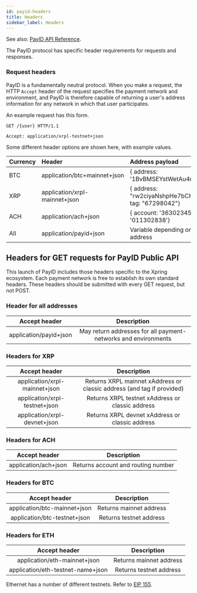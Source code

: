 ```yaml
---
id: payid-headers
title: Headers
sidebar_label: Headers
---
```


See also: [PayID API Reference](https://api.payid.org).

The PayID protocol has specific header requirements for requests and responses.

### Request headers

PayID is a fundamentally neutral protocol. When you make a request, the HTTP `Accept` header of the request specifies the payment network and environment, and PayID is therefore capable of returning a user's address information for any network in which that user participates.

An example request has this form.

```HTTP
GET /{user} HTTP/1.1

Accept: application/xrpl-testnet+json
```

Some different header options are shown here, with example values.

| Currency | Header                        | Address payload                                                   |
| :------- | :---------------------------- | :---------------------------------------------------------------- |
| BTC      | application/btc+mainnet+json  | { address: '1BvBMSEYstWetAu4m4GFg7xJaNVN2' }                      |
| XRP      | application/xrpl-mainnet+json | { address: "rw2ciyaNshpHe7bCHo4bRWq6pqqynnWKQg", tag: "67298042"} |
| ACH      | application/ach+json          | { account: '363023456079',routing: '011302838'}                   |
| All      | application/payid+json        | Variable depending on the contents of each address                |

## Headers for GET requests for PayID Public API

This launch of PayID includes those headers specific to the Xpring ecosystem. Each payment network is free to establish its own standard headers. These headers should be submitted with every GET request, but not POST.

### Header for all addresses

|     Accept header      |                          Description                           |
| :--------------------: | :------------------------------------------------------------: |
| application/payid+json | May return addresses for all payment-networks and environments |

### Headers for XRP

|         Accept header         |                              Description                               |
| :---------------------------: | :--------------------------------------------------------------------: |
| application/xrpl-mainnet+json | Returns XRPL mainnet xAddress or classic address (and tag if provided) |
| application/xrpl-testnet+json |            Returns XRPL testnet xAddress or classic address            |
| application/xrpl-devnet+json  |            Returns XRPL devnet xAddress or classic address             |

### Headers for ACH

|    Accept header     |            Description             |
| :------------------: | :--------------------------------: |
| application/ach+json | Returns account and routing number |

### Headers for BTC

|        Accept header         |       Description       |
| :--------------------------: | :---------------------: |
| application/btc-mainnet+json | Returns mainnet address |
| application/btc-testnet+json | Returns testnet address |

### Headers for ETH

|           Accept header           |       Description       |
| :-------------------------------: | :---------------------: |
|   application/eth-mainnet+json    | Returns mainnet address |
| application/eth-testnet-name+json | Returns testnet address |

Ethernet has a number of different testnets. Refer to <a href="https://github.com/ethereum/EIPs/blob/master/EIPS/eip-155.md">EIP 155</a>.
